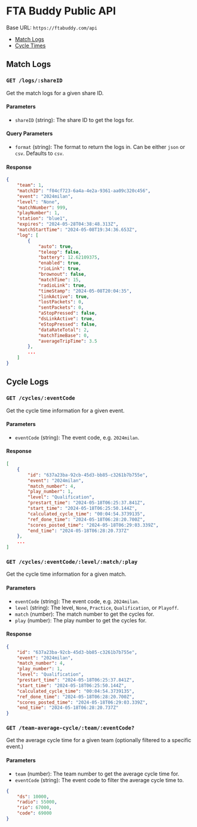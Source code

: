 # FTA Buddy Public API

Base URL: `https://ftabuddy.com/api`

- [Match Logs](#match-logs)
- [Cycle Times](#cycle-logs)

## Match Logs

### `GET /logs/:shareID`

Get the match logs for a given share ID.

#### Parameters

- `shareID` (string): The share ID to get the logs for.

#### Query Parameters

- `format` (string): The format to return the logs in. Can be either `json` or `csv`. Defaults to `csv`.

#### Response

```json
{
	"team": 1,
	"matchID": "f04cf723-6a4a-4e2a-9361-aa09c320c456",
	"event": "2024milan",
	"level": "None",
	"matchNumber": 999,
	"playNumber": 1,
	"station": "blue1",
	"expires": "2024-05-28T04:38:48.313Z",
	"matchStartTime": "2024-05-08T19:34:36.653Z",
	"log": [
		{
			"auto": true,
			"teleop": false,
			"battery": 12.62109375,
			"enabled": true,
			"rioLink": true,
			"brownout": false,
			"matchTime": 15,
			"radioLink": true,
			"timeStamp": "2024-05-08T20:04:35",
			"linkActive": true,
			"lostPackets": 0,
			"sentPackets": 0,
			"aStopPressed": false,
			"dsLinkActive": true,
			"eStopPressed": false,
			"dataRateTotal": 2,
			"matchTimeBase": 0,
			"averageTripTime": 3.5
		},
        ...
    ]
}
```

## Cycle Logs

### `GET /cycles/:eventCode`

Get the cycle time information for a given event.

#### Parameters

- `eventCode` (string): The event code, e.g. `2024milan`.

#### Response

```json
[
	{
        "id": "637a23ba-92cb-45d3-bb85-c3261b7b755e",
        "event": "2024milan",
        "match_number": 4,
        "play_number": 1,
        "level": "Qualification",
        "prestart_time": "2024-05-18T06:25:37.841Z",
        "start_time": "2024-05-18T06:25:50.144Z",
        "calculated_cycle_time": "00:04:54.3739135",
        "ref_done_time": "2024-05-18T06:28:20.700Z",
        "scores_posted_time": "2024-05-18T06:29:03.339Z",
        "end_time": "2024-05-18T06:28:20.737Z"
	},
    ...
]
```

### `GET /cycles/:eventCode/:level/:match/:play`

Get the cycle time information for a given match.

#### Parameters

- `eventCode` (string): The event code, e.g. `2024milan`.
- `level` (string): The level, `None`, `Practice`, `Qualification`, or `Playoff`.
- `match` (number): The match number to get the cycles for.
- `play` (number): The play number to get the cycles for.

#### Response

```json
{
	"id": "637a23ba-92cb-45d3-bb85-c3261b7b755e",
	"event": "2024milan",
	"match_number": 4,
	"play_number": 1,
	"level": "Qualification",
	"prestart_time": "2024-05-18T06:25:37.841Z",
	"start_time": "2024-05-18T06:25:50.144Z",
	"calculated_cycle_time": "00:04:54.3739135",
	"ref_done_time": "2024-05-18T06:28:20.700Z",
	"scores_posted_time": "2024-05-18T06:29:03.339Z",
	"end_time": "2024-05-18T06:28:20.737Z"
}
```

### `GET /team-average-cycle/:team/:eventCode?`

Get the average cycle time for a given team (optionally filtered to a specific event.)

#### Parameters

- `team` (number): The team number to get the average cycle time for.
- `eventCode` (string): The event code to filter the average cycle time to.

```json
{
	"ds": 10000,
	"radio": 55000,
	"rio": 67000,
	"code": 69000
}
```
